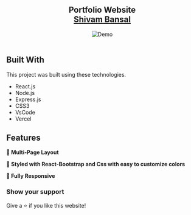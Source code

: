 <h2 align="center">
  Portfolio Website<br/>
  <a href="https://sb-personal-portfolio.vercel.app/" target="_blank">Shivam Bansal</a>
</h2>
<div align="center">
  <img alt="Demo" src="" />
</div>

<br/>

<!-- <center>

[![forthebadge](https://forthebadge.com/images/badges/built-with-love.svg)](https://forthebadge.com) &nbsp;
<br />
[![forthebadge](https://forthebadge.com/images/badges/made-with-javascript.svg)](https://forthebadge.com) &nbsp;
<br />
[![forthebadge](https://forthebadge.com/images/badges/open-source.svg)](https://forthebadge.com) &nbsp;
<br />
![GitHub Repo stars](https://img.shields.io/github/stars/Shivambansal96/Personal-Portfolio?color=red&logo=github&style=for-the-badge) &nbsp;
<br />
![GitHub forks](https://img.shields.io/github/forks/Shivambansal96/Personal-Portfolio?color=red&logo=github&style=for-the-badge)

</center> -->


## Built With

This project was built using these technologies.

- React.js
- Node.js
- Express.js
- CSS3
- VsCode
- Vercel

## Features

**📖 Multi-Page Layout**

**🎨 Styled with React-Bootstrap and Css with easy to customize colors**

**📱 Fully Responsive**


<!-- 
## Getting Started

Clone down this repository. You will need `node.js` and `git` installed globally on your machine.

## 🛠 Installation and Setup Instructions

1. Installation: `npm install`

2. In the project directory, you can run: `npm start`

Runs the app in the development mode.\
Open [http://localhost:3000](http://localhost:3000) to view it in the browser.
The page will reload if you make edits.

## Usage Instructions

Open the project folder and Navigate to `/src/components/`. <br/>
You will find all the components used and you can edit your information accordingly. -->

### Show your support

Give a ⭐ if you like this website!

